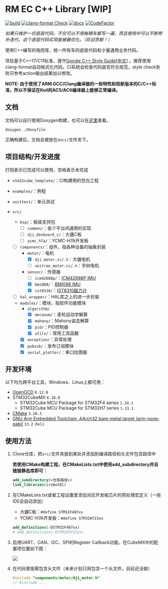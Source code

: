 # RM EC C++ Library [WIP]

[![build](https://github.com/IRobot-EC-2024/ec-cpp-library/actions/workflows/ci_build.yml/badge.svg)](https://github.com/IRobot-EC-2024/ec-cpp-library/actions/workflows/ci_build.yml)
[![clang-format Check](https://github.com/IRobot-EC-2024/ec-cpp-library/actions/workflows/style_check.yml/badge.svg)](https://github.com/IRobot-EC-2024/ec-cpp-library/actions/workflows/style_check.yml)
[![docs](https://github.com/IRobot-EC-2024/ec-cpp-library/actions/workflows/doxygen-gh-pages.yml/badge.svg)](https://github.com/IRobot-EC-2024/ec-cpp-library/actions/workflows/doxygen-gh-pages.yml)
[![CodeFactor](https://www.codefactor.io/repository/github/lunarifish/ec-cpp-library/badge)](https://www.codefactor.io/repository/github/lunarifish/ec-cpp-library)

*如果只维护一份底层代码，不仅可以不用每辆车都写一遍，而且使用中可以不断修补迭代，这个底层代码实现能被最优化。（欢迎贡献！）*

使用C++编写的电控库，统一所有车的底层代码和少量通用业务代码。

项目基于C++17/C11标准，遵守[Google C++ Style Guide](https://google.github.io/styleguide/cppguide.html)[[中文](https://zh-google-styleguide.readthedocs.io/en/latest/google-cpp-styleguide/contents.html)]
。推荐使用clang-format自动格式化代码。CI系统会检查代码是否符合规范，style
check失败可参考action输出结果加以修改。

**NOTE: 由于使用了ARM GCC/Clang编译器的一些特性和较新版本的C/C++标准，所以不保证在Keil的AC5/AC6编译器上能够正常编译。**

## 文档

文档可以自行使用Doxygen构建，也可以在[这里](https://irobot-ec-2024.github.io/ec-cpp-library/)查看。

```shell
doxygen ./Doxyfile
```

正确构建后，文档会被放在`docs/`文件夹下。

## 项目结构/开发进度

打钩表示已完成可以使用，空格表示未完成

- `stm32cube_template/`：CI构建用的空白工程

- `examples/`：例程

- `unittest/`：单元测试

- `src/`

    - `bsp/`：板级支持包
      - [ ] `common/`：各个平台间通用的实现
      - [ ] `dji_devboard_c/`：大疆C板
      - [ ] `ycmc_h7a/`：YCMC-H7A开发板

  - [ ] `components/`：组件，指各种设备的抽象封装
      - `motor/`：电机
          - [x] `dji_motor.cc/.h`：大疆电机
          - [ ] `unitree_motor.cc/.h`：宇树电机
      - `sensor/`：传感器
          - [ ] `icm42688p/`：[ICM42688P IMU](https://product.tdk.com.cn/system/files/dam/doc/product/sensor/mortion-inertial/imu/data_sheet/ds-000347-icm-42688-p-v1.6.pdf)
          - [x] `bmi088/`：[BMI088 IMU](https://www.bosch-sensortec.com/media/boschsensortec/downloads/datasheets/bst-bmi088-ds001.pdf)
          - [x] `ist8310/`：[IST8310磁力计](https://tw.isentek.com/userfiles/files/IST8310Datasheet_3DMagneticSensors.pdf)

  - [ ] `hal_wrapper/`：HAL库之上的进一步封装

  - `modules/`：模块，指软件功能模块
      - `algorithm/`
          - [x] `mecanum/`：麦轮运动学解算
          - [x] `mahony/`：Mahony姿态解算
          - [x] `pid/`：PID控制器
          - [x] `utils/`：常用工具函数
      - [x] `exception/`：异常处理
      - [x] `pubsub/`：发布订阅模块
      - [x] `serial_plotter/`：串口绘图器

## 开发环境

以下均为跨平台工具，Windows、Linux上都可用：

- [OpenOCD](https://github.com/openocd-org/openocd/releases/) `0.12.0`
- STM32CubeMX `6.10.0`
    - STM32Cube MCU Package for STM32F4 series `1.24.1`
    - STM32Cube MCU Package for STM32H7 series `1.11.1`
- [CMake](https://cmake.org/download/) `3.28.3`
- [GNU Arm Embedded Toolchain, AArch32 bare-metal target (arm-none-eabi)](https://developer.arm.com/downloads/-/arm-gnu-toolchain-downloads) `13.2.Rel1`

## 使用方法

1. Clone仓库，把`src/`文件夹放到某处并添加到编译路径和头文件包含路径中

   **若使用CMake构建工程，在CMakeLists.txt中使用add_subdirectory并且链接静态库即可：**

    ```cmake
    add_subdirectory(<仓库路径>)
    link_libraries(irobotEC)
    ```

2. 在CMakeLists.txt或者工程设置里添加对应开发板芯片的预处理宏定义（一些IDE会自动添加）
    - 大疆C板：`#define STM32F407xx`
    - YCMC-H7A开发板：`#define STM32H723xx`

    ```cmake
    add_definitions(-DSTM32F407xx)
    # add_definitions(-DSTM32H723xx)
    ```
   
3. 启用UART、CAN、I2C、SPI的Register Callback功能，在CubeMX中的配置项位置如下图：

    ![](https://img2.imgtp.com/2024/04/10/AUnAPRby.png)

4. 在代码里按需包含头文件（未来计划只用包含一个头文件，目前还没做）

    ```cpp
    #include "components/motor/dji_motor.h"
    // #include ...
    ```
